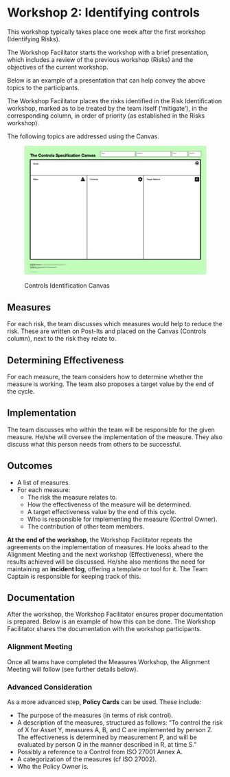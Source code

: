 # Workshop 2: Identifying controls

This workshop typically takes place one week after the first workshop (Identifying Risks).

The Workshop Facilitator starts the workshop with a brief presentation, which includes a review of the previous workshop (Risks) and the objectives of the current workshop.

Below is an example of a presentation that can help convey the above topics to the participants.

The Workshop Facilitator places the risks identified in the Risk Identification workshop, marked as to be treated by the team itself (‘mitigate’), in the corresponding column, in order of priority (as established in the Risks workshop).

The following topics are addressed using the Canvas.

<figure><img src="../.gitbook/assets/Controls Specification Canvas.png" alt=""><figcaption><p>Controls Identification Canvas</p></figcaption></figure>

## Measures

For each risk, the team discusses which measures would help to reduce the risk. These are written on Post-Its and placed on the Canvas (Controls column), next to the risk they relate to.

## Determining Effectiveness

For each measure, the team considers how to determine whether the measure is working. The team also proposes a target value by the end of the cycle.

## Implementation

The team discusses who within the team will be responsible for the given measure. He/she will oversee the implementation of the measure. They also discuss what this person needs from others to be successful.

## Outcomes

* A list of measures.
* For each measure:
  * The risk the measure relates to.
  * How the effectiveness of the measure will be determined.
  * A target effectiveness value by the end of this cycle.
  * Who is responsible for implementing the measure (Control Owner).
  * The contribution of other team members.

**At the end of the workshop**, the Workshop Facilitator repeats the agreements on the implementation of measures. He looks ahead to the Alignment Meeting and the next workshop (Effectiveness), where the results achieved will be discussed. He/she also mentions the need for maintaining an **incident log**, offering a template or tool for it. The Team Captain is responsible for keeping track of this.

## Documentation

After the workshop, the Workshop Facilitator ensures proper documentation is prepared. Below is an example of how this can be done. The Workshop Facilitator shares the documentation with the workshop participants.

### Alignment Meeting

Once all teams have completed the Measures Workshop, the Alignment Meeting will follow (see further details below).

### Advanced Consideration

As a more advanced step, **Policy Cards** can be used. These include:

* The purpose of the measures (in terms of risk control).
* A description of the measures, structured as follows: “To control the risk of X for Asset Y, measures A, B, and C are implemented by person Z. The effectiveness is determined by measurement P, and will be evaluated by person Q in the manner described in R, at time S.”
* Possibly a reference to a Control from ISO 27001 Annex A.
* A categorization of the measures (cf ISO 27002).
* Who the Policy Owner is.
